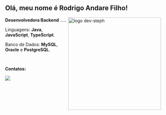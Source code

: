 ## Olá, meu nome é Rodrigo Andare Filho!
 
<img src="dev-steph.png" min-width="300px" max-width="300px" width="300px" align="right" alt="logo dev-steph">

<p align="left"> 

 <strong>Desenvolvedora Backend</strong> .....
</p>

<p align="left">
  Linguagens: <strong>Java</strong>, <strong>JavaScript</strong>, <strong>TypeScript</strong>.
</p>

<p align="left">
   Banco de Dados: <strong>MySQL</strong>, <strong>Oracle</strong> e <strong>PostgreSQL</strong>.
</p>

<br>

<p align="left">
<strong>Contatos:</strong>
</p>

<p align="left">
  <a href="https://www.linkedin.com/in/rodrigoandarefilho/" alt="Linkedin">
    <img src="https://img.shields.io/badge/-Linkedin-8A65B5?style=for-the-badge&logo=Linkedin&logoColor=FFFFFF&link=https://www.linkedin.com/in/rodrigoandarefilho/"/>
  </a>
</p>
